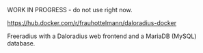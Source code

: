 WORK IN PROGRESS - do not use right now.

https://hub.docker.com/r/frauhottelmann/daloradius-docker

Freeradius with a Daloradius web frontend and a
MariaDB (MySQL) database.